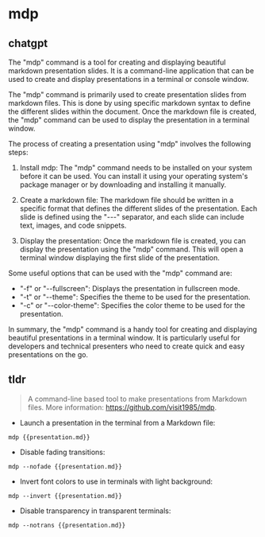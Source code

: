 # mdp 
## chatgpt 
The "mdp" command is a tool for creating and displaying beautiful markdown presentation slides. It is a command-line application that can be used to create and display presentations in a terminal or console window.

The "mdp" command is primarily used to create presentation slides from markdown files. This is done by using specific markdown syntax to define the different slides within the document. Once the markdown file is created, the "mdp" command can be used to display the presentation in a terminal window.

The process of creating a presentation using "mdp" involves the following steps:

1. Install mdp: The "mdp" command needs to be installed on your system before it can be used. You can install it using your operating system's package manager or by downloading and installing it manually.

2. Create a markdown file: The markdown file should be written in a specific format that defines the different slides of the presentation. Each slide is defined using the "---" separator, and each slide can include text, images, and code snippets.

3. Display the presentation: Once the markdown file is created, you can display the presentation using the "mdp" command. This will open a terminal window displaying the first slide of the presentation.

Some useful options that can be used with the "mdp" command are:

- "-f" or "--fullscreen": Displays the presentation in fullscreen mode.
- "-t" or "--theme": Specifies the theme to be used for the presentation.
- "-c" or "--color-theme": Specifies the color theme to be used for the presentation.

In summary, the "mdp" command is a handy tool for creating and displaying beautiful presentations in a terminal window. It is particularly useful for developers and technical presenters who need to create quick and easy presentations on the go. 

## tldr 
 
> A command-line based tool to make presentations from Markdown files.
> More information: <https://github.com/visit1985/mdp>.

- Launch a presentation in the terminal from a Markdown file:

`mdp {{presentation.md}}`

- Disable fading transitions:

`mdp --nofade {{presentation.md}}`

- Invert font colors to use in terminals with light background:

`mdp --invert {{presentation.md}}`

- Disable transparency in transparent terminals:

`mdp --notrans {{presentation.md}}`
